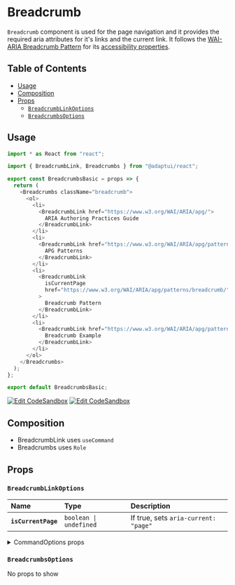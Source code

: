 # Breadcrumb

`Breadcrumb` component is used for the page navigation and it provides the
required aria attributes for it's links and the current link. It follows the
[WAI-ARIA Breadcrumb Pattern](https://www.w3.org/WAI/ARIA/apg/patterns/breadcrumb/)
for its
[accessibility properties](https://www.w3.org/WAI/ARIA/apg/patterns/breadcrumb/#:~:text=Not%20applicable.-,WAI%2DARIA%20Roles%2C%20States%2C%20and%20Properties,-Breadcrumb%20trail%20is).

## Table of Contents

- [Usage](#usage)
- [Composition](#composition)
- [Props](#props)
  - [`BreadcrumbLinkOptions`](#breadcrumblinkoptions)
  - [`BreadcrumbsOptions`](#breadcrumbsoptions)

## Usage

```js
import * as React from "react";

import { BreadcrumbLink, Breadcrumbs } from "@adaptui/react";

export const BreadcrumbsBasic = props => {
  return (
    <Breadcrumbs className="breadcrumb">
      <ol>
        <li>
          <BreadcrumbLink href="https://www.w3.org/WAI/ARIA/apg/">
            ARIA Authoring Practices Guide
          </BreadcrumbLink>
        </li>
        <li>
          <BreadcrumbLink href="https://www.w3.org/WAI/ARIA/apg/patterns/">
            APG Patterns
          </BreadcrumbLink>
        </li>
        <li>
          <BreadcrumbLink
            isCurrentPage
            href="https://www.w3.org/WAI/ARIA/apg/patterns/breadcrumb/"
          >
            Breadcrumb Pattern
          </BreadcrumbLink>
        </li>
        <li>
          <BreadcrumbLink href="https://www.w3.org/WAI/ARIA/apg/patterns/breadcrumb/">
            Breadcrumb Example
          </BreadcrumbLink>
        </li>
      </ol>
    </Breadcrumbs>
  );
};

export default BreadcrumbsBasic;
```

[![Edit CodeSandbox](https://img.shields.io/badge/Breadcrumbs-Open%20On%20CodeSandbox-%230971f1?style=for-the-badge&logo=codesandbox&labelColor=151515)](https://codesandbox.io/s/inyj77)
[![Edit CodeSandbox](https://img.shields.io/badge/Breadcrumbs%20TS-Open%20On%20CodeSandbox-%230971f1?style=for-the-badge&logo=codesandbox&labelColor=151515)](https://codesandbox.io/s/rs3pqg)

## Composition

- BreadcrumbLink uses `useCommand`
- Breadcrumbs uses `Role`

## Props

### `BreadcrumbLinkOptions`

| Name                | Type                              | Description                          |
| :------------------ | :-------------------------------- | :----------------------------------- |
| **`isCurrentPage`** | <code>boolean \| undefined</code> | If true, sets `aria-current: "page"` |

<details><summary>CommandOptions props</summary>
> These props are returned by the other props You can also provide these props.

| Name                         | Type                                                                                                                                                           | Description                                                                                                                                                                                                                                                                                                                                                                                                                                                                                                                                                                                                                    |
| :--------------------------- | :------------------------------------------------------------------------------------------------------------------------------------------------------------- | :----------------------------------------------------------------------------------------------------------------------------------------------------------------------------------------------------------------------------------------------------------------------------------------------------------------------------------------------------------------------------------------------------------------------------------------------------------------------------------------------------------------------------------------------------------------------------------------------------------------------------- |
| **`disabled`**               | <code>boolean \| undefined</code>                                                                                                                              | Determines whether the focusable element is disabled. If the focusableelement doesn't support the native `disabled` attribute, the`aria-disabled` attribute will be used instead.                                                                                                                                                                                                                                                                                                                                                                                                                                              |
| **`autoFocus`**              | <code>boolean \| undefined</code>                                                                                                                              | Automatically focus the element when it is mounted. It works similarly tothe native `autoFocus` prop, but solves an issue where the element isgiven focus before React effects can run.                                                                                                                                                                                                                                                                                                                                                                                                                                        |
| **`focusable`**              | <code>boolean \| undefined</code>                                                                                                                              | Whether the element should be focusable.                                                                                                                                                                                                                                                                                                                                                                                                                                                                                                                                                                                       |
| **`accessibleWhenDisabled`** | <code>boolean \| undefined</code>                                                                                                                              | Determines whether the element should be focusable even when it isdisabled.This is important when discoverability is a concern. For example:> A toolbar in an editor contains a set of special smart paste functionsthat are disabled when the clipboard is empty or when the function is notapplicable to the current content of the clipboard. It could be helpful tokeep the disabled buttons focusable if the ability to discover theirfunctionality is primarily via their presence on the toolbar.Learn more on [Focusability of disabledcontrols](https://www.w3.org/TR/wai-aria-practices-1.2/#kbd_disabled_controls). |
| **`onFocusVisible`**         | <code title="((event: SyntheticEvent&#60;Element, Event&#62;) =&#62; void) \| undefined">((event: SyntheticEvent&#60;Element, Event&#62;) =&#62; voi...</code> | Custom event handler that is called when the element is focused via thekeyboard or when a key is pressed while the element is focused.                                                                                                                                                                                                                                                                                                                                                                                                                                                                                         |
| **`clickOnEnter`**           | <code>boolean \| undefined</code>                                                                                                                              | If true, pressing the enter key will trigger a click on the button.                                                                                                                                                                                                                                                                                                                                                                                                                                                                                                                                                            |
| **`clickOnSpace`**           | <code>boolean \| undefined</code>                                                                                                                              | If true, pressing the space key will trigger a click on the button.                                                                                                                                                                                                                                                                                                                                                                                                                                                                                                                                                            |

</details>

### `BreadcrumbsOptions`

No props to show
